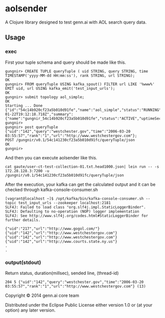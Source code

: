 # aolsender

A Clojure library designed to test genn.ai with AOL search query data.

## Usage

### exec

First your tuple schema and query should be made like this.

```
gungnir> CREATE TUPLE queryTuple ( uid STRING, query STRING, time TIMESTAMP('yyyy-MM-dd HH:mm:ss'), rank STRING, url STRING);
OK
gungnir> FROM queryTuple USING kafka_spout() FILTER url LIKE '%www%' EMIT uid, url USING kafka_emit('test_input_urls');
OK
gungnir> submit topology aol_simple;
OK
Starting ... Done
{"id":"54c14b920cf23a5b010d91fe","name":"aol_simple","status":"RUNNING","owner":"gennai","createTime":"2015-01-22T19:12:18.718Z","summary":{"name":"gungnir_54c14b920cf23a5b010d91fe","status":"ACTIVE","uptimeSecs":1,"numWorkers":1,"numExecutors":3,"numTasks":3}}
gungnir>
gungnir> post queryTuple {"uid":"142","query":"westchester.gov","time":"2006-03-20 03:55:57","rank":"1","url":"http://www.westchestergov.com"};
POST /gungnir/v0.1/54c141230cf23a5b010d91fc/queryTuple/json
OK
gungnir>
```

And then you can execute aolsender like this.

```
cat gaute/user-ct-test-collection-01.txt.head1000.json| lein run -- -s 172.28.128.3:7200 -u /gungnir/v0.1/54c141230cf23a5b010d91fc/queryTuple/json
```

After the execution, your kafka can get the calculated output and it can be checked through kafka-console-consumer.sh

```
[vagrant@localhost ~]$ /opt/kafka/bin/kafka-console-consumer.sh --topic test_input_urls --zookeeper localhost:2181
SLF4J: Failed to load class "org.slf4j.impl.StaticLoggerBinder".
SLF4J: Defaulting to no-operation (NOP) logger implementation
SLF4J: See http://www.slf4j.org/codes.html#StaticLoggerBinder for further details.

{"uid":"217","url":"http://www.gogol.com/"}
{"uid":"142","url":"http://www.westchestergov.com"}
{"uid":"142","url":"http://www.westchestergov.com"}
{"uid":"142","url":"http://www.courts.state.ny.us"}
.
.
```

### output(stdout)
Return status, duration(millsec), sended line, (thread-id)

```
204 5 {"uid":"142","query":"westchester.gov","time":"2006-03-20 03:55:57","rank":"1","url":"http://www.westchestergov.com"} (13)
```

Copyright © 2014 genn.ai core team

Distributed under the Eclipse Public License either version 1.0 or (at
your option) any later version.
